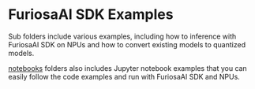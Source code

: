 # FuriosaAI SDK Examples

Sub folders include various examples, including how to inference with FuriosaAI SDK on NPUs and how to convert existing models to quantized models.

[notebooks](./notebooks) folders also includes Jupyter notebook examples that you can easily follow the code examples and run with FuriosaAI SDK and NPUs.